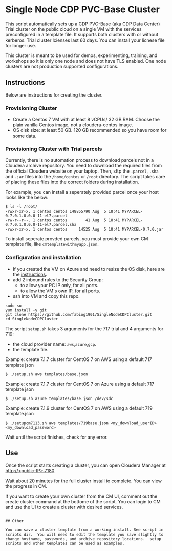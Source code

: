 # Single Node CDP PVC-Base Cluster 

This script automatically sets up a CDP PVC-Base (aka CDP Data Center) Trial cluster on the public cloud on a single VM with the services preconfigured in a template file. It supports both clusters with or without kerberos.  Trial cluster lcienses last 60 days.  You can install your licnese file for longer use.

This cluster is meant to be used for demos, experimenting, training, and workshops so it is only one node and does not have TLS enabled.  One node clusters are not production supported configurations.

## Instructions

Below are instructions for creating the cluster.

### Provisioning Cluster
- Create a Centos 7 VM with at least 8 vCPUs/ 32 GB RAM. Choose the plain vanilla Centos image, not a cloudera-centos image.
- OS disk size: at least 50 GB.  120 GB recommended so you have room for some data.


### Provisioning Cluster with Trial parcels

Currently, there is no automation process to download parcels not in a Cloudera archive repository. You need to download the required files from the official Cloudera website on your laptop. Then, sftp the `.parcel`, `.sha` and `.jar` files into the `/home/centos` or `/root` directory. The script takes care of placing these files into the correct folders during installation.

For example, you can install a seperately provided parcel once your host looks like the below:

```
$ ls -l /root/
-rwxr-xr-x. 1 centos centos 148855790 Aug  5 18:41 MYPARCEL-0.7.0.1.0.0.0-11-el7.parcel
-rw-r--r--. 1 centos centos        41 Aug  5 18:41 MYPARCEL-0.7.0.1.0.0.0-11-el7.parcel.sha
-rwxr-xr-x. 1 centos centos     14525 Aug  5 18:41 MYPARCEL-0.7.0.jar
```

To install seperate provded parcels, you must provide your own CM template file, like `cmtemplatewithmyapp.json`.

### Configuration and installation
- If you created the VM on Azure and need to resize the OS disk, here are the [instructions](scripts/how-to-resize-os-disk.md).
- add 2 inbound rules to the Security Group:
  - to allow your PC IP only, for all ports.
  - to allow the VM's own IP, for all ports.
- ssh into VM and copy this repo.

```
sudo su -
yum install -y git
git clone https://github.com/fabiog1901/SingleNodeCDPCluster.git
cd SingleNodeCDPCluster
```

The script `setup.sh` takes 3 arguments for the 717 trial and 4 arguments for 719:
- the cloud provider name: `aws`,`azure`,`gcp`.
- the template file.

Example: create 7.1.7 cluster for CentOS 7 on AWS using a default 717 template json
```
$ ./setup.sh aws templates/base.json
```

Example: create 7.1.7 cluster for CentOS 7 on Azure using a default 717 template json
```
$ ./setup.sh azure templates/base.json /dev/sdc
```

Example: create 7.1.9 cluster for CentOS 7 on AWS using a default 719 template.json
```
$ ./setupcm7113.sh aws templates/719base.json <my_download_userID> <my_download_password>
```

Wait until the script finishes, check for any error.

## Use
Once the script starts creating a cluster, you can open Cloudera Manager at [http://\<public-IP\>:7180](http://<public-IP>:7180)

Wait about 20 minutes for the full cluster install to complete.  You can view the progress in CM.

If you want to create your own cluster from the CM UI, comment out the create cluster command at the bottome of the script.  You can login to CM and use the UI to create a cluster with desired services.
```

## Other

You can save a cluster template from a working install. See script in scripts dir.  You will need to edit the template you save slightly to change hostname, passwords, and archive repository locations.  setup scripts and other templates can be used as examples.
```
